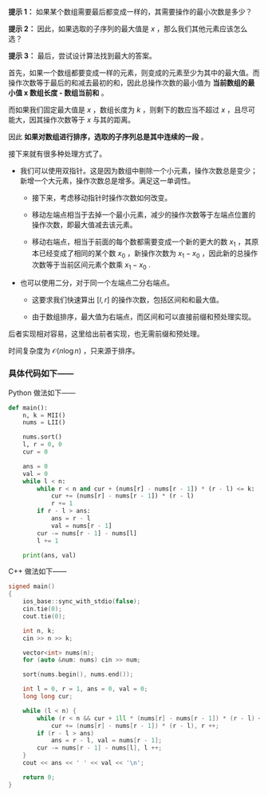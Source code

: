 **提示 1：** 如果某个数组需要最后都变成一样的，其需要操作的最小次数是多少？

**提示 2：** 因此，如果选取的子序列的最大值是 $x$ ，那么我们其他元素应该怎么选？

**提示 3：** 最后，尝试设计算法找到最大的答案。

首先，如果一个数组都要变成一样的元素，则变成的元素至少为其中的最大值。而操作次数等于最后的和减去最初的和，因此总操作次数的最小值为 **当前数组的最小值 x 数组长度 - 数组当前和** 。

而如果我们固定最大值是 $x$ ，数组长度为 $k$ ，则剩下的数应当不超过 $x$ ，且尽可能大，因其操作次数等于 $x$ 与其的距离。

因此 **如果对数组进行排序，选取的子序列总是其中连续的一段** 。

接下来就有很多种处理方式了。

- 我们可以使用双指针。这是因为数组中剔除一个小元素，操作次数总是变少；新增一个大元素，操作次数总是增多。满足这一单调性。

    - 接下来，考虑移动指针时操作次数如何改变。

    - 移动左端点相当于去掉一个最小元素，减少的操作次数等于左端点位置的操作次数，即最大值减去该元素。

    - 移动右端点，相当于前面的每个数都需要变成一个新的更大的数 $x_1$ ，其原本已经变成了相同的某个数 $x_0$ ，新操作次数为 $x_1-x_0$ ，因此新的总操作次数等于当前区间元素个数乘 $x_1-x_0$ .

- 也可以使用二分，对于同一个左端点二分右端点。

    - 这要求我们快速算出 $[l,r]$ 的操作次数，包括区间和和最大值。

    - 由于数组排序，最大值为右端点，而区间和可以直接前缀和预处理实现。

后者实现相对容易，这里给出前者实现，也无需前缀和预处理。

时间复杂度为 $\mathcal{O}(n\log n)$ ，只来源于排序。

### 具体代码如下——

Python 做法如下——

```Python []
def main():
    n, k = MII()
    nums = LII()

    nums.sort()
    l, r = 0, 0
    cur = 0

    ans = 0
    val = 0
    while l < n:
        while r < n and cur + (nums[r] - nums[r - 1]) * (r - l) <= k:
            cur += (nums[r] - nums[r - 1]) * (r - l)
            r += 1
        if r - l > ans:
            ans = r - l
            val = nums[r - 1]
        cur -= nums[r - 1] - nums[l]
        l += 1

    print(ans, val)
```

C++ 做法如下——

```cpp []
signed main()
{
    ios_base::sync_with_stdio(false);
    cin.tie(0);
    cout.tie(0);

    int n, k;
    cin >> n >> k;

    vector<int> nums(n);
    for (auto &num: nums) cin >> num;

    sort(nums.begin(), nums.end());

    int l = 0, r = 1, ans = 0, val = 0;
    long long cur;

    while (l < n) {
        while (r < n && cur + 1ll * (nums[r] - nums[r - 1]) * (r - l) <= k)
            cur += (nums[r] - nums[r - 1]) * (r - l), r ++;
        if (r - l > ans)
            ans = r - l, val = nums[r - 1];
        cur -= nums[r - 1] - nums[l], l ++;
    }
    cout << ans << ' ' << val << '\n';

    return 0;
}
```
